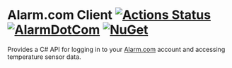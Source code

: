 # Alarm.com Client [![Actions Status](https://github.com/Herohtar/AlarmDotCom/workflows/.NET%20Core%20CI/badge.svg)](https://github.com/Herohtar/AlarmDotCom/actions) [![AlarmDotCom](https://img.shields.io/nuget/v/AlarmDotCom.svg?maxAge=2592000)](https://www.nuget.org/packages/AlarmDotCom) [![NuGet](https://img.shields.io/nuget/dt/AlarmDotCom.svg)](https://www.nuget.org/packages/AlarmDotCom)
Provides a C# API for logging in to your [Alarm.com](https://www.alarm.com/) account and accessing temperature sensor data.
